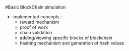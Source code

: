 #Basic BlockChain simulation
- implemented concepts : 
	- reward mechanism
	- proof of work
	- chain validation
	- adding/viewing specific blocks of blockchain
	- hashing mechanism and generation of hash values
